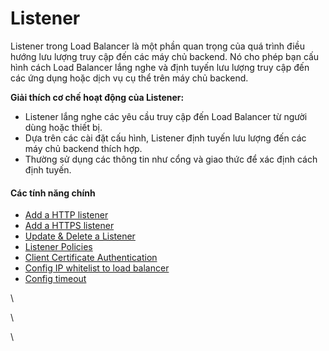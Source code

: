 # Listener

Listener trong Load Balancer là một phần quan trọng của quá trình điều hướng lưu lượng truy cập đến các máy chủ backend. Nó cho phép bạn cấu hình cách Load Balancer lắng nghe và định tuyến lưu lượng truy cập đến các ứng dụng hoặc dịch vụ cụ thể trên máy chủ backend.

**Giải thích cơ chế hoạt động của Listener:**

* Listener lắng nghe các yêu cầu truy cập đến Load Balancer từ người dùng hoặc thiết bị.
* Dựa trên các cài đặt cấu hình, Listener định tuyến lưu lượng đến các máy chủ backend thích hợp.
* Thường sử dụng các thông tin như cổng và giao thức để xác định cách định tuyến.

#### Các tính năng chính <a href="#listener-cactinhnangchinh" id="listener-cactinhnangchinh"></a>

* [Add a HTTP listener](https://docs.vngcloud.vn/display/vServer/Add+a+HTTP+listener)
* [Add a HTTPS listener](https://docs.vngcloud.vn/display/vServer/Add+a+HTTPS+listener)
* [Update & Delete a Listener](https://docs.vngcloud.vn/pages/viewpage.action?pageId=64553571)
* [Listener Policies](https://docs.vngcloud.vn/display/vServer/Listener+Policies)
* [Client Certificate Authentication](https://docs.vngcloud.vn/display/vServer/Client+Certificate+Authentication)
* [Config IP whitelist to load balancer](https://docs.vngcloud.vn/display/vServer/Config+IP+whitelist+to+load+balancer)
* [Config timeout](https://docs.vngcloud.vn/display/vServer/Config+timeout)

\


\


\
